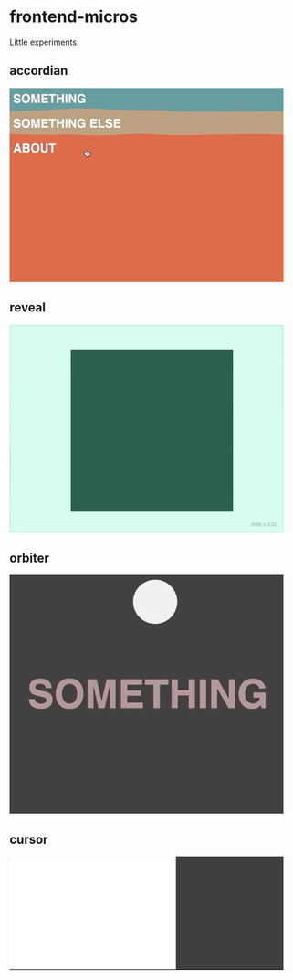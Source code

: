 <h1>frontend-micros</h1>
Little experiments.

<h2>accordian</h2>
<img src="https://raw.githubusercontent.com/vxxce/frontend-micros/master/accordian-nav/accordian.gif" alt="accordian nav gif" />

<h2>reveal</h2>
 <img src="https://raw.githubusercontent.com/vxxce/frontend-micros/master/reveal/reveal.gif" alt="reveal gif" />

<h2>orbiter</h2>
 <img src="https://raw.githubusercontent.com/vxxce/frontend-micros/master/orbiter/roller.gif" alt="orbiter gif" />
 
<h2>cursor</h2>
 <img src="https://raw.githubusercontent.com/vxxce/frontend-micros/master/cursor/cursor.gif" alt="cursor gif" />
 
